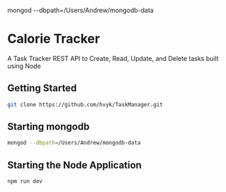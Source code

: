 

mongod --dbpath=/Users/Andrew/mongodb-data


# Calorie Tracker

A Task Tracker REST API to Create, Read, Update, and Delete tasks built using Node

## Getting Started

```bash
git clone https://github.com/hvyk/TaskManager.git
```

## Starting mongodb

```bash
mongod --dbpath=/Users/Andrew/mongodb-data
```

## Starting the Node Application

```bash
npm run dev
```
